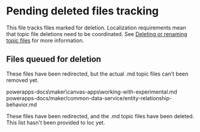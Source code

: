 # Pending deleted files tracking

This file tracks files marked for deletion. Localization requirements mean that topic file deletions need to be coordinated. See [Deleting or renaming topic files](https://review.docs.microsoft.com/en-us/bacx/delete-rename?branch=master) for more information.

## Files queued for deletion

These files have been redirected, but the actual .md topic files can't been removed yet.

powerapps-docs\maker\canvas-apps\working-with-experimental.md
powerapps-docs/maker/common-data-service/entity-relationship-behavior.md

These files have been redirected, and the .md topic files have been deleted. This list hasn't been provided to loc yet.



